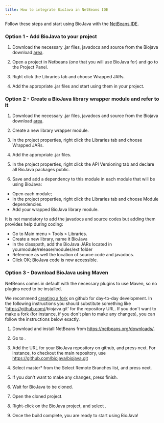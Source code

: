 ```yaml
---
title: How to integrate BioJava in NetBeans IDE
---
```


Follow these steps and start using BioJava with the [NetBeans
IDE](http://www.netbeans.org).

### Option 1 - Add BioJava to your project

1) Download the necessary .jar files, javadocs and source from the
Biojava download [area](BioJava:Download_1.8 "wikilink").

2) Open a project in Netbeans (one that you will use BioJava for) and go
to the Project Panel.

3) Right click the Libraries tab and choose Wrapped JARs.

4) Add the appropriate .jar files and start using them in your project.

### Option 2 - Create a BioJava library wrapper module and refer to it

1) Download the necessary .jar files, javadocs and source from the
Biojava download [area](BioJava:Download_1.8 "wikilink").

2) Create a new library wrapper module.

3) In the project properties, right click the Libraries tab and choose
Wrapped JARs.

4) Add the appropriate .jar files.

5) In the project properties, right click the API Versioning tab and
declare all BioJava packages public.

6) Save and add a dependency to this module in each module that will be
using BioJava:

-   Open each module;
-   In the project properties, right click the Libraries tab and choose
    Module dependencies.
-   Add your wrapped BioJava library module.

It is not mandatory to add the javadocs and source codes but adding them
provides help during coding:

-   Go to Main menu \> Tools \> Libraries.
-   Create a new library, name it BioJava
-   In the classpath, add the BioJava JARs located in
    yourmodule/release/modules/ext folder
-   Reference as well the location of source code and javadocs.
-   Click OK; BioJava code is now accessible.

### Option 3 - Download BioJava using Maven

NetBeans comes in default with the necessary plugins to use Maven, so no
plugins need to be installed.

We recommend [creating a
fork](https://help.github.com/articles/fork-a-repo) on github for
day-to-day development. In the following instructions you should
substitute something like '<https://github.com/><username>/biojava.git'
for the repository URL. If you don't want to make a fork (for instance,
if you don't plan to make any changes), you can follow the instructions
below exactly.

1.  Download and install NetBeans from
    <https://netbeans.org/downloads/>.
2.  Go to .
3.  Add the URL for your BioJava repository on github, and press next.
    For instance, to checkout the main repository, use
        https://github.com/biojava/biojava.git

4.  Select master\* from the Select Remote Branches list, and press
    next.
5.  If you don't want to make any changes, press finish.
6.  Wait for BioJava to be cloned.
7.  Open the cloned project.
8.  Right-click on the BioJava project, and select .
9.  Once the build complete, you are ready to start using BioJava!

